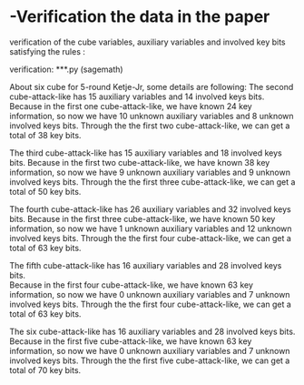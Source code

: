 # -Verification the data in the paper

verification of the cube variables, auxiliary variables and involved key bits satisfying the rules :

verification: ***.py (sagemath)

About six cube for 5-round Ketje-Jr, some details are following:
The second cube-attack-like has 15 auxiliary variables and 14 involved keys bits.
Because in the first one cube-attack-like, we have known 24 key information, 
so now we have 10 unknown auxiliary variables and 8 unknown involved keys bits. 
Through the the first two cube-attack-like, we can get a total of 38 key bits.

The third cube-attack-like has 15 auxiliary variables and 18 involved keys bits. 
Because in the first two cube-attack-like, we have known 38 key information, 
so now we have 9 unknown auxiliary variables and 9 unknown involved keys bits.
Through the the first three cube-attack-like, we can get a total of 50 key bits.

The fourth  cube-attack-like has 26 auxiliary variables and 32 involved keys bits. 
Because in the first three cube-attack-like, we have known 50 key information, 
so now we have 1 unknown auxiliary variables and 12 unknown involved keys bits.
Through the the first four cube-attack-like, we can get a total of 63 key bits.

The fifth  cube-attack-like has 16 auxiliary variables and 28 involved keys bits.  
Because in the first four cube-attack-like, we have known 63 key information, 
so now we have 0 unknown auxiliary variables and 7 unknown involved keys bits. 
Through the the first four cube-attack-like, we can get a total of 63 key bits.

The six cube-attack-like has 16 auxiliary variables and 28 involved keys bits.  
Because in the first five cube-attack-like, we have known 63 key information, 
so now we have 0 unknown auxiliary variables and 7 unknown involved keys bits. 
Through the the first five cube-attack-like, we can get a total of 70 key bits.

